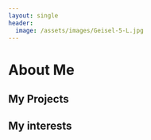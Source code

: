 ```yaml
---
layout: single
header:
  image: /assets/images/Geisel-5-L.jpg
---
```

# About Me
## My Projects
## My interests